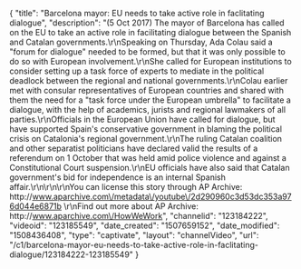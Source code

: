 {
    "title": "Barcelona mayor: EU needs to take active role in faclitating dialogue",
    "description": "(5 Oct 2017) The mayor of Barcelona has called on the EU to take an active role in facilitating dialogue between the Spanish and Catalan governments.\r\nSpeaking on Thursday, Ada Colau said a \"forum for dialogue\" needed to be formed, but that it was only possible to do so with European involvement.\r\nShe called for European institutions to consider setting up a task force of experts to mediate in the political deadlock between the regional and national governments.\r\nColau earlier met with consular representatives of European countries and shared with them the need for a \"task force under the European umbrella\" to facilitate a dialogue, with the help of academics, jurists and regional lawmakers of all parties.\r\nOfficials in the European Union have called for dialogue, but have supported Spain's conservative government in blaming the political crisis on Catalonia's regional government.\r\nThe ruling Catalan coalition and other separatist politicians have declared valid the results of a referendum on 1 October that was held amid police violence and against a Constitutional Court suspension.\r\nEU officials have also said that Catalan government's bid for independence is an internal Spanish affair.\r\n\r\n\r\nYou can license this story through AP Archive: http:\/\/www.aparchive.com\/metadata\/youtube\/2d290960c3d53dc353a976d044e6871b \r\nFind out more about AP Archive: http:\/\/www.aparchive.com\/HowWeWork",
    "channelid": "123184222",
    "videoid": "123185549",
    "date_created": "1507659152",
    "date_modified": "1508436408",
    "type": "captivate",
    "layout": "channelVideo",
    "url": "\/c1\/barcelona-mayor-eu-needs-to-take-active-role-in-faclitating-dialogue\/123184222-123185549"
}